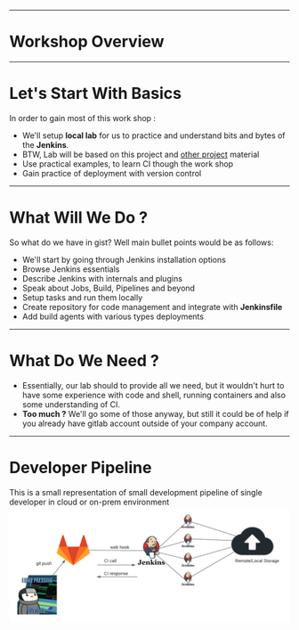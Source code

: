 
---

# Workshop Overview

---

# Let's Start With Basics

In order to gain most of this work shop :

- We'll setup __local lab__ for us to practice and understand bits and bytes of the __Jenkins__.
- BTW, Lab will be based on this project and [other project](https://gitlab.com/vaiolabs-io/jenkins-examples) material
- Use practical examples, to learn CI though the work shop
- Gain practice of deployment with version control

---
# What Will We Do ?

So what do we have in gist? Well main bullet points would be as follows:

- We'll start by going through Jenkins installation options
- Browse Jenkins essentials
- Describe Jenkins with internals and plugins
- Speak about Jobs, Build, Pipelines and beyond
- Setup tasks and run them locally
- Create repository for code management and integrate with __Jenkinsfile__
- Add build agents with various types deployments

---

# What Do We Need ?

- Essentially, our lab should to provide all we need, but it wouldn't hurt to have some experience with code and shell, running containers and also some understanding of CI.
- __Too much ?__ We'll go some of those anyway, but still it could be of help if you already have gitlab account outside of your company account.

---
# Developer Pipeline

This is a small representation of small development pipeline of single developer in cloud or on-prem environment
<img src="../99_misc/.img/init_project.png" alt="model of sdlc" style="float:right;width:800px;">
